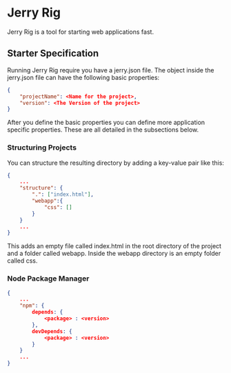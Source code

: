 # Jerry Rig
Jerry Rig is a tool for starting web applications fast.

## Starter Specification
Running Jerry Rig require you have a jerry.json file.
The object inside the jerry.json file can have the following basic properties:<br/>
```JSON
{
    "projectName": <Name for the project>,
    "version": <The Version of the project>
}
```
After you define the basic properties you can define more application specific properties. 
These are all detailed in the subsections below.

### Structuring Projects
You can structure the resulting directory by adding a key-value pair like this:
```JSON
{
    ...
    "structure": {
        ".": ["index.html"],
        "webapp":{
            "css": []
        }
    }
    ...
}
```
This adds an empty file called index.html in the root directory of the project and a folder called webapp.
Inside the webapp directory is an empty folder called css.

### Node Package Manager
```JSON
{
    ...
    "npm": {
        depends: {
            <package> : <version>
        },
        devDepends: {
            <package> : <version>
        }
    }
    ...
}
```